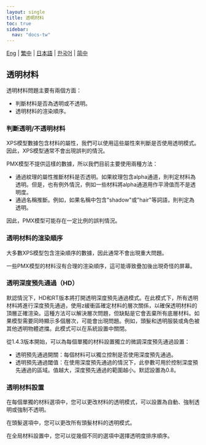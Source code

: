 ```yaml
---
layout: single
title: 透明材料
toc: true
sidebar:
  nav: "docs-tw"
---
```

[Eng](/tw/dancexr/features/transparency) | [繁中](/tw/tw/dancexr/features/transparency) | [日本語](/jp/tw/dancexr/features/transparency) | [한국어](/kr/tw/dancexr/features/transparency) | [简中](/zh/tw/dancexr/features/transparency)


## 透明材料

透明材料問題主要有兩個方面：

* 判斷材料是否為透明或不透明。
* 透明材料的渲染順序。


### 判斷透明/不透明材料

XPS模型數據包含材料的屬性，我們可以使用這些屬性來判斷是否使用透明模式。因此，XPS模型通常不會出現誤判的情況。

PMX模型不提供這樣的數據，所以我們目前主要使用兩種方法：
* 通過紋理的屬性推斷材料是否透明。如果紋理包含alpha通道，則判定材料為透明。但是，也有例外情況，例如一些材料將alpha通道用作平滑值而不是透明度。
* 通過名稱推斷。例如，如果名稱中包含"shadow"或"hair"等詞語，則判定為透明。

因此，PMX模型可能存在一定比例的誤判情況。


### 透明材料的渲染順序

大多數XPS模型包含渲染順序的數據，因此通常不會出現重大問題。

一些PMX模型的材料沒有合理的渲染順序，這可能導致疊加後出現奇怪的屏幕。

### 透明深度預先通過（HD）
默認情況下，HD和RT版本將打開透明深度預先通過模式。在此模式下，所有透明材料將進行深度預先通過，使用z緩衝區確定材料的層次關係，以確保透明材料的頂層正確渲染。這種方法可以解決層次問題，但缺點是它會丟棄所有底層材料。如果模型需要同時顯示多個層次，可能會出現問題。例如，頭髮和透明服裝或角色被其他透明物體遮擋。此模式可以在系統設置中關閉。

從1.4.3版本開始，可以為每個單獨的材料設置獨立的微調深度預先通過設置：

* 透明預先通過開關：每個材料可以獨立控制是否使用深度預先通過。
* 透明預先通過閾值：在使用深度預先通過的情況下，此參數可用於控制深度預先通過的區域。值越大，深度預先通過的範圍越小。默認設置為0.8。


### 透明材料設置

在每個單獨的材料選項中，您可以更改材料的透明模式，可以設置為自動、強制透明或強制不透明。

在頭髮選項中，您可以更改所有頭髮材料的透明模式。

在全局材料設置中，您可以從幾個不同的選項中選擇透明度排序順序。